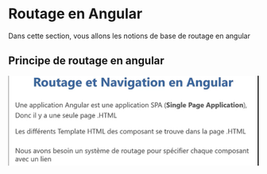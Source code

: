 # Routage en Angular
Dans cette section, vous allons les notions de base de routage en angular
## Principe de routage en angular
![principe](./image/principe-routage.png)